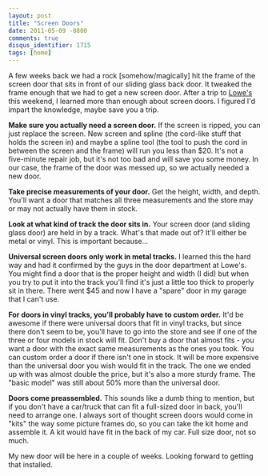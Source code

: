 ```yaml
---
layout: post
title: "Screen Doors"
date: 2011-05-09 -0800
comments: true
disqus_identifier: 1715
tags: [home]
---
```

A few weeks back we had a rock [somehow/magically] hit the frame of the
screen door that sits in front of our sliding glass back door. It
tweaked the frame enough that we had to get a new screen door. After a
trip to [Lowe's](http://www.lowes.com) this weekend, I learned more than
enough about screen doors. I figured I'd impart the knowledge, maybe
save you a trip.

**Make sure you actually need a screen door.** If the screen is ripped,
you can just replace the screen. New screen and spline (the cord-like
stuff that holds the screen in) and maybe a spline tool (the tool to
push the cord in between the screen and the frame) will run you less
than $20. It's not a five-minute repair job, but it's not too bad and
will save you some money. In our case, the frame of the door was messed
up, so we actually needed a new door.

**Take precise measurements of your door.** Get the height, width, and
depth. You'll want a door that matches all three measurements and the
store may or may not actually have them in stock.

**Look at what kind of track the door sits in.** Your screen door (and
sliding glass door) are held in by a track. What's that made out of?
It'll either be metal or vinyl. This is important because...

**Universal screen doors only work in metal tracks.** I learned this the
hard way and had it confirmed by the guys in the door department at
Lowe's. You might find a door that is the proper height and width (I
did) but when you try to put it into the track you'll find it's just a
little too thick to properly sit in there. There went $45 and now I
have a "spare" door in my garage that I can't use.

**For doors in vinyl tracks, you'll probably have to custom order.**
It'd be awesome if there were universal doors that fit in vinyl tracks,
but since there don't seem to be, you'll have to go into the store and
see if one of the three or four models in stock will fit. Don't buy a
door that almost fits - you want a door with the exact same measurements
as the ones you took. You can custom order a door if there isn't one in
stock. It will be more expensive than the universal door you wish would
fit in the track. The one we ended up with was almost double the price,
but it's also a more sturdy frame. The "basic model" was still about 50%
more than the universal door.

**Doors come preassembled.** This sounds like a dumb thing to mention,
but if you don't have a car/truck that can fit a full-sized door in
back, you'll need to arrange one. I always sort of thought screen doors
would come in "kits" the way some picture frames do, so you can take the
kit home and assemble it. A kit would have fit in the back of my car.
Full size door, not so much.

My new door will be here in a couple of weeks. Looking forward to
getting that installed.


